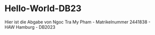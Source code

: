 # Hello-World-DB23
Hier ist die Abgabe von Ngoc Tra My Pham - Matrikelnummer 2441838 - HAW Hamburg - DB2023
